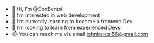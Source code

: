 - 👋 Hi, I’m @EboBentsi
- 👀 I’m interested in web development
- 🌱 I’m currently learning to become a frontend Dev
- 💞️ I’m looking to learn from experienced Devs
- 📫 You can reach me via email johnbentsi56@gmail.com

<!---
EboBentsi/EboBentsi is a ✨ special ✨ repository because its `README.md` (this file) appears on your GitHub profile.
You can click the Preview link to take a look at your changes.
--->
